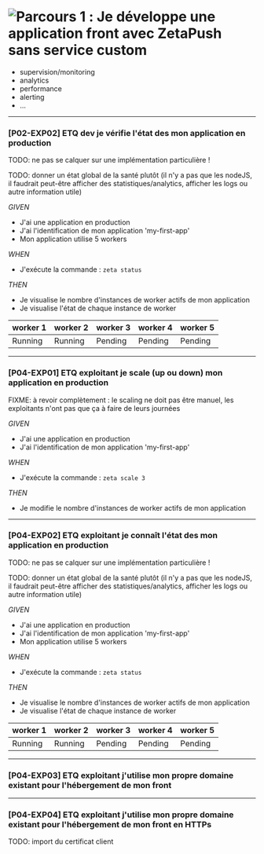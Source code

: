 
# <a name="parcours-1"></a> ![Parcours 1](https://img.shields.io/badge/parcours-dev%20front-00d0ff.svg) : Je développe une application front avec ZetaPush sans service custom


- supervision/monitoring
- analytics
- performance
- alerting
- ...



---

### <a name="P02-DEPLOY05"></a> [P02-EXP02] ETQ dev je vérifie l'état des mon application en production

TODO: ne pas se calquer sur une implémentation particulière !

TODO: donner un état global de la santé plutôt (il n'y a pas que les nodeJS, il faudrait peut-être afficher des statistiques/analytics, afficher les logs ou autre information utile)

*GIVEN*
  - J'ai une application en production
  - J'ai l'identification de mon application 'my-first-app'
  - Mon application utilise 5 workers

*WHEN*
  - J'exécute la commande : ```zeta status```

*THEN*
  - Je visualise le nombre d'instances de worker actifs de mon application
  - Je visualise l'état de chaque instance de worker

| worker 1 | worker 2 | worker 3 | worker 4 | worker 5 |
|----------|----------|----------|----------|----------|
| Running  | Running  | Pending  | Pending  | Pending  |


---


### <a name="P04-EXP01"></a> [P04-EXP01] ETQ exploitant je scale (up ou down) mon application en production

FIXME: à revoir complètement : le scaling ne doit pas être manuel, les exploitants n'ont pas que ça à faire de leurs journées

*GIVEN*
  - J'ai une application en production
  - J'ai l'identification de mon application 'my-first-app'

*WHEN*
  - J'exécute la commande : ```zeta scale 3```

*THEN*
  - Je modifie le nombre d'instances de worker actifs de mon application

---


### <a name="P04-EXP02"></a> [P04-EXP02] ETQ exploitant je connaît l'état des mon application en production

TODO: ne pas se calquer sur une implémentation particulière !

TODO: donner un état global de la santé plutôt (il n'y a pas que les nodeJS, il faudrait peut-être afficher des statistiques/analytics, afficher les logs ou autre information utile)



*GIVEN*
  - J'ai une application en production
  - J'ai l'identification de mon application 'my-first-app'
  - Mon application utilise 5 workers

*WHEN*
  - J'exécute la commande : ```zeta status```

*THEN*
  - Je visualise le nombre d'instances de worker actifs de mon application
  - Je visualise l'état de chaque instance de worker

| worker 1 | worker 2 | worker 3 | worker 4 | worker 5 |
|----------|----------|----------|----------|----------|
| Running  | Running  | Pending  | Pending  | Pending  |

---

### <a name="P04-EXP03"></a> [P04-EXP03] ETQ exploitant j'utilise mon propre domaine existant pour l'hébergement de mon front


---


### <a name="P04-EXP04"></a> [P04-EXP04] ETQ exploitant j'utilise mon propre domaine existant pour l'hébergement de mon front en HTTPs

TODO: import du certificat client
